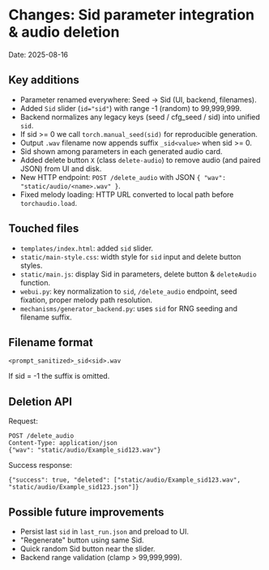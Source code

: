 # Changes: Sid parameter integration & audio deletion

Date: 2025-08-16

## Key additions
- Parameter renamed everywhere: Seed -> Sid (UI, backend, filenames).
- Added `Sid` slider (`id="sid"`) with range -1 (random) to 99,999,999.
- Backend normalizes any legacy keys (seed / cfg_seed / sid) into unified `sid`.
- If sid >= 0 we call `torch.manual_seed(sid)` for reproducible generation.
- Output `.wav` filename now appends suffix `_sid<value>` when sid >= 0.
- Sid shown among parameters in each generated audio card.
- Added delete button `X` (class `delete-audio`) to remove audio (and paired JSON) from UI and disk.
- New HTTP endpoint: `POST /delete_audio` with JSON `{ "wav": "static/audio/<name>.wav" }`.
- Fixed melody loading: HTTP URL converted to local path before `torchaudio.load`.

## Touched files
- `templates/index.html`: added `sid` slider.
- `static/main-style.css`: width style for `sid` input and delete button styles.
- `static/main.js`: display Sid in parameters, delete button & `deleteAudio` function.
- `webui.py`: key normalization to `sid`, `/delete_audio` endpoint, seed fixation, proper melody path resolution.
- `mechanisms/generator_backend.py`: uses `sid` for RNG seeding and filename suffix.

## Filename format
```
<prompt_sanitized>_sid<sid>.wav
```
If sid = -1 the suffix is omitted.

## Deletion API
Request:
```
POST /delete_audio
Content-Type: application/json
{"wav": "static/audio/Example_sid123.wav"}
```
Success response:
```
{"success": true, "deleted": ["static/audio/Example_sid123.wav", "static/audio/Example_sid123.json"]}
```

## Possible future improvements
- Persist last `sid` in `last_run.json` and preload to UI.
- "Regenerate" button using same Sid.
- Quick random Sid button near the slider.
- Backend range validation (clamp > 99,999,999).
